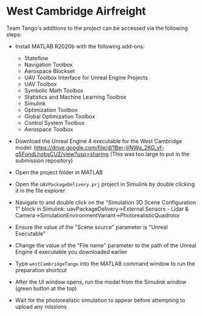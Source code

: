 # West Cambridge Airfreight
Team Tango's additions to the project can be accessed via the following steps:
- Install MATLAB R2020b with the following add-ons:
    - Stateflow
    - Navigation Toolbox
    - Aerospace Blockset
    - UAV Toolbox Interface for Unreal Engine Projects
    - UAV Toolbox
    - Symbolic Math Toolbox
    - Statistics and Machine Learning Toolbox
    - Simulink
    - Optimization Toolbox
    - Global Optimization Toolbox
    - Control System Toolbox
    - Aerospace Toolbox

- Download the Unreal Engine 4 executable for the West Cambridge model:
  https://drive.google.com/file/d/1Ber-ijlNWq_2KG_vf-q5FondLhobsCU2/view?usp=sharing
  (This was too large to put in the submission repository)

- Open the project folder in MATLAB
- Open the `UAVPackageDelivery.prj` project in Simulink by double clicking it in the file explorer
- Navigate to and double click on the "Simulation 3D Scene Configuration 1" block in Simulink:
  uavPackageDelivery->External Sensors - Lidar & Camera->SimulationEnvironmentVariant->PhotorealisticQuadrotor
- Ensure the value of the "Scene source" parameter is "Unreal Executable"
- Change the value of the "File name" parameter to the path of the Unreal Engine 4 executable you downloaded earlier

- Type `westCambridgeTango` into the MATLAB command window to run the preparation shortcut
- After the UI window opens, run the model from the Simulink window (green button at the top)
- Wait for the photorealistic simulation to appear before attempting to upload any missions
